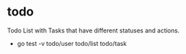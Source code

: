 # todo
Todo List with Tasks that have different statuses and actions.
- go test -v todo/user todo/list todo/task
